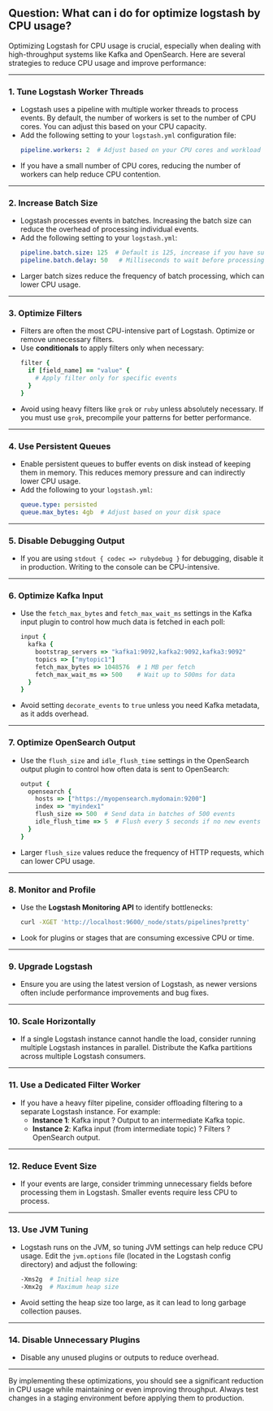 ## Question: What can i do for optimize logstash by CPU usage?


Optimizing Logstash for CPU usage is crucial, especially when dealing with high-throughput systems like Kafka and OpenSearch. Here are several strategies to reduce CPU usage and improve performance:

---

### 1. **Tune Logstash Worker Threads**
   - Logstash uses a pipeline with multiple worker threads to process events. By default, the number of workers is set to the number of CPU cores. You can adjust this based on your CPU capacity.
   - Add the following setting to your `logstash.yml` configuration file:
     ```yaml
     pipeline.workers: 2  # Adjust based on your CPU cores and workload
     ```
   - If you have a small number of CPU cores, reducing the number of workers can help reduce CPU contention.

---

### 2. **Increase Batch Size**
   - Logstash processes events in batches. Increasing the batch size can reduce the overhead of processing individual events.
   - Add the following setting to your `logstash.yml`:
     ```yaml
     pipeline.batch.size: 125  # Default is 125, increase if you have sufficient memory
     pipeline.batch.delay: 50   # Milliseconds to wait before processing a batch
     ```
   - Larger batch sizes reduce the frequency of batch processing, which can lower CPU usage.

---

### 3. **Optimize Filters**
   - Filters are often the most CPU-intensive part of Logstash. Optimize or remove unnecessary filters.
   - Use **conditionals** to apply filters only when necessary:
     ```ruby
     filter {
       if [field_name] == "value" {
         # Apply filter only for specific events
       }
     }
     ```
   - Avoid using heavy filters like `grok` or `ruby` unless absolutely necessary. If you must use `grok`, precompile your patterns for better performance.

---

### 4. **Use Persistent Queues**
   - Enable persistent queues to buffer events on disk instead of keeping them in memory. This reduces memory pressure and can indirectly lower CPU usage.
   - Add the following to your `logstash.yml`:
     ```yaml
     queue.type: persisted
     queue.max_bytes: 4gb  # Adjust based on your disk space
     ```

---

### 5. **Disable Debugging Output**
   - If you are using `stdout { codec => rubydebug }` for debugging, disable it in production. Writing to the console can be CPU-intensive.

---

### 6. **Optimize Kafka Input**
   - Use the `fetch_max_bytes` and `fetch_max_wait_ms` settings in the Kafka input plugin to control how much data is fetched in each poll:
     ```ruby
     input {
       kafka {
         bootstrap_servers => "kafka1:9092,kafka2:9092,kafka3:9092"
         topics => ["mytopic1"]
         fetch_max_bytes => 1048576  # 1 MB per fetch
         fetch_max_wait_ms => 500    # Wait up to 500ms for data
       }
     }
     ```
   - Avoid setting `decorate_events` to `true` unless you need Kafka metadata, as it adds overhead.

---

### 7. **Optimize OpenSearch Output**
   - Use the `flush_size` and `idle_flush_time` settings in the OpenSearch output plugin to control how often data is sent to OpenSearch:
     ```ruby
     output {
       opensearch {
         hosts => ["https://myopensearch.mydomain:9200"]
         index => "myindex1"
         flush_size => 500  # Send data in batches of 500 events
         idle_flush_time => 5  # Flush every 5 seconds if no new events
       }
     }
     ```
   - Larger `flush_size` values reduce the frequency of HTTP requests, which can lower CPU usage.

---

### 8. **Monitor and Profile**
   - Use the **Logstash Monitoring API** to identify bottlenecks:
     ```bash
     curl -XGET 'http://localhost:9600/_node/stats/pipelines?pretty'
     ```
   - Look for plugins or stages that are consuming excessive CPU or time.

---

### 9. **Upgrade Logstash**
   - Ensure you are using the latest version of Logstash, as newer versions often include performance improvements and bug fixes.

---

### 10. **Scale Horizontally**
   - If a single Logstash instance cannot handle the load, consider running multiple Logstash instances in parallel. Distribute the Kafka partitions across multiple Logstash consumers.

---

### 11. **Use a Dedicated Filter Worker**
   - If you have a heavy filter pipeline, consider offloading filtering to a separate Logstash instance. For example:
     - **Instance 1**: Kafka input ? Output to an intermediate Kafka topic.
     - **Instance 2**: Kafka input (from intermediate topic) ? Filters ? OpenSearch output.

---

### 12. **Reduce Event Size**
   - If your events are large, consider trimming unnecessary fields before processing them in Logstash. Smaller events require less CPU to process.

---

### 13. **Use JVM Tuning**
   - Logstash runs on the JVM, so tuning JVM settings can help reduce CPU usage. Edit the `jvm.options` file (located in the Logstash config directory) and adjust the following:
     ```bash
     -Xms2g  # Initial heap size
     -Xmx2g  # Maximum heap size
     ```
   - Avoid setting the heap size too large, as it can lead to long garbage collection pauses.

---

### 14. **Disable Unnecessary Plugins**
   - Disable any unused plugins or outputs to reduce overhead.

---

By implementing these optimizations, you should see a significant reduction in CPU usage while maintaining or even improving throughput. Always test changes in a staging environment before applying them to production.

